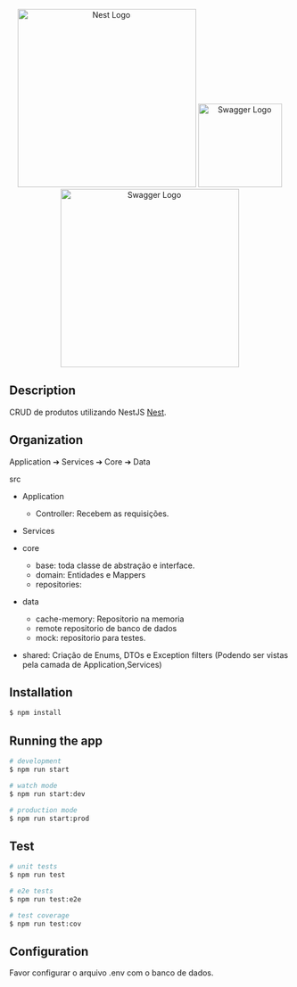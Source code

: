 <p align="center">
  <a href="http://nestjs.com/" target="blank"><img src="https://nestjs.com/img/logo_text.svg" width="320" alt="Nest Logo" /></a>
  <a href="https://swagger.io/tools/swagger-ui/" target="blank"><img src="https://sequelize.org/v6/manual/asset/logo.png" width="150" alt="Swagger Logo" /></a>
  <a href="https://sequelize.org/v6/" target="blank"><img src="https://static1.smartbear.co/swagger/media/assets/images/swagger_logo.svg" width="320" alt="Swagger Logo" /></a>
</p>

## Description

CRUD de produtos utilizando NestJS [Nest](https://github.com/nestjs/nest).

## Organization 

Application ➔ Services ➔ Core ➔ Data

src
  - Application
      - Controller: Recebem as requisições.
  - Services
  - core
      - base: toda classe de abstração e interface.
      - domain: Entidades e Mappers
      - repositories:
  - data
      - cache-memory: Repositorio na memoria
      - remote repositorio de banco de dados
      - mock: repositorio para testes.
  
  - shared: Criação de Enums, DTOs e Exception filters (Podendo ser vistas pela camada de Application,Services)



## Installation

```bash
$ npm install
```

## Running the app

```bash
# development
$ npm run start

# watch mode
$ npm run start:dev

# production mode
$ npm run start:prod
```

## Test

```bash
# unit tests
$ npm run test

# e2e tests
$ npm run test:e2e

# test coverage
$ npm run test:cov
```

## Configuration

Favor configurar o arquivo .env com o banco de dados.
